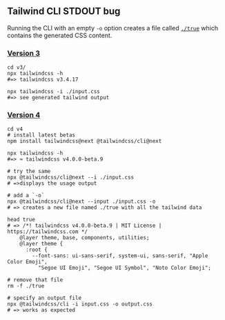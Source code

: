 ## Tailwind CLI STDOUT bug

Running the CLI with an empty `-o` option creates a file called 
[`./true`](https://github.com/vormwald/tailwind-stdout-bug/blob/714c8a50dbd4aad779c7241c23607b7367a939a9/v4/true) which contains the generated CSS content.

### [Version 3](https://github.com/vormwald/tailwind-stdout-bug/tree/714c8a50dbd4aad779c7241c23607b7367a939a9/v3)

```shell
cd v3/
npx tailwindcss -h
#=> tailwindcss v3.4.17

npx tailwindcss -i ./input.css
#=> see generated tailwind output
```

### [Version 4](https://github.com/vormwald/tailwind-stdout-bug/tree/714c8a50dbd4aad779c7241c23607b7367a939a9/v4)

```shell
cd v4 
# install latest betas
npm install tailwindcss@next @tailwindcss/cli@next

npx tailwindcss -h
#=> ≈ tailwindcss v4.0.0-beta.9

# try the same 
npx @tailwindcss/cli@next --i ./input.css
# =>displays the usage output

# add a `-o` 
npx @tailwindcss/cli@next --input ./input.css -o
# => creates a new file named ./true with all the tailwind data

head true
# => /*! tailwindcss v4.0.0-beta.9 | MIT License | https://tailwindcss.com */
    @layer theme, base, components, utilities;
    @layer theme {
      :root {
        --font-sans: ui-sans-serif, system-ui, sans-serif, "Apple Color Emoji",
          "Segoe UI Emoji", "Segoe UI Symbol", "Noto Color Emoji";

# remove that file
rm -f ./true 

# specify an output file
npx @tailwindcss/cli -i input.css -o output.css
# => works as expected
```

